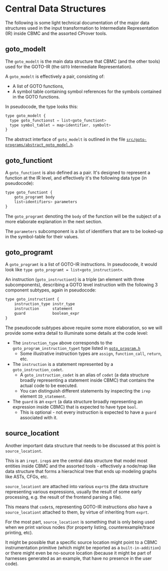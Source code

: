 # Central Data Structures

The following is some light technical documentation of the major data structures
used in the input transformation to Intermediate Representation (IR) inside
CBMC and the assorted CProver tools.

## goto_modelt

The `goto_modelt` is the main data structure that CBMC (and the other tools) used
for the GOTO-IR (the `GOTO` Intermediate Representation).

A `goto_modelt` is effectively a pair, consisting of:

* A list of GOTO functions,
* A symbol table containing symbol references for the symbols contained in the GOTO functions.

In pseudocode, the type looks this:

```js
type goto_modelt {
  type goto_functionst = list<goto_functiont>
  type symbol_tablet = map<identifier, symbolt>
}
```

The abstract interface of `goto_modelt` is outlined in the file
[`src/goto-programs/abstract_goto_model.h`](../../src/goto-programs/abstract_goto_model.h).

## goto_functiont

A `goto_functiont` is also defined as a pair. It's designed to represent a function
at the IR level, and effectively it's the following data type (in pseudocode):

```js
type goto_functiont {
    goto_programt body
    list<identifiers> parameters
}
```

The `goto_programt` denoting the `body` of the function will be the subject of
a more elaborate explanation in the next section.

The `parameters` subcomponent is a list of identifiers that are to be looked-up
in the symbol-table for their values.

## goto_programt

A `goto_programt` is a list of GOTO-IR instructions. In pseudocode, it would
look like `type goto_programt = list<goto_instructiont>`.

An instruction (`goto_instructiont`) is a triple (an element with three subcomponents),
describing a GOTO level instruction with the following 3 component subtypes,
again in pseudocode:

```js
type goto_instructiont {
    instruction_type instr_type
    instruction      statement
    guard            boolean_expr
}
```

The pseudocode subtypes above require some more elaboration, so we will provide some extra
detail to illuminate some details at the code level:

* The `instruction_type` above corresponds to the `goto_program_instruction_typet` type
  listed in [`goto_program.h`](../../src/goto-programs/goto_program.h)
  * Some illustrative instruction types are `assign`, `function_call`, `return`, etc.
* The `instruction` is a statement represented by a `goto_instruction_codet`.
  * A `goto_instruction_codet` is an alias of `codet` (a data structure broadly representing
    a statement inside CBMC) that contains the actual code to be executed.
  * You can distinguish different statements by inspecting the `irep` element `ID_statement`.
* The `guard` is an `exprt` (a data structure broadly representing an expression inside CBMC)
  that is expected to have type `bool`.
  * This is optional - not every instruction is expected to have a `guard` associated with it.

## source_locationt

Another important data structure that needs to be discussed at this point is
`source_locationt`.

This is an `irept`. `irep`s are the central data structure that model most entities inside
CBMC and the assorted tools - effectively a node/map like data structure that forms a hierachical
tree that ends up modeling graphs like ASTs, CFGs, etc.

`source_locationt` are attached into various `exprt`s (the data structure representing
various expressions, usually the result of some early processing, e.g. the result of the
frontend parsing a file).

This means that `codet`s, representing GOTO-IR instructions *also* have a `source_locationt`
attached to them, by virtue of inheriting from `exprt`.

For the most part, `source_locationt` is something that is only being used when we print
various nodes (for property listing, counterexample/trace printing, etc).

It might be possible that a specific source location might point to a CBMC instrumentation
primitive (which might be reported as a `built-in-addition`) or there might even be no-source
location (because it might be part of harnesses generated as an example, that have no presence
in the user code).
